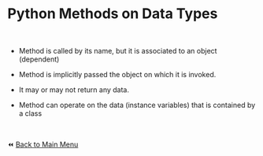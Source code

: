 # Python Methods on Data Types

&nbsp;

- Method is called by its name, but it is associated to an object (dependent)

- Method is implicitly passed the object on which it is invoked.

- It may or may not return any data.

- Method can operate on the data (instance variables) that is contained by a class

&nbsp;

:rewind: [Back to Main Menu](https://github.com/kumar1987an/Python_Sept2021_Tutorials/blob/root/README.md)
